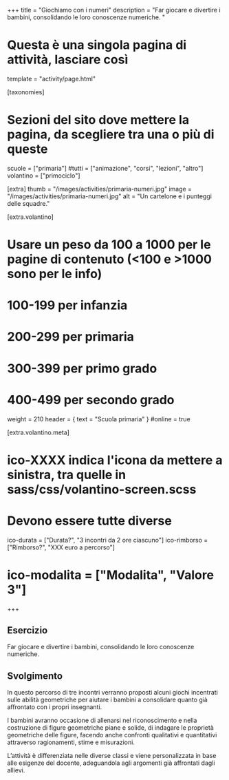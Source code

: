 +++
title = "Giochiamo con i numeri"
description = "Far giocare e divertire i bambini, consolidando le loro conoscenze numeriche. "

# Questa è una singola pagina di attività, lasciare così
template = "activity/page.html"

[taxonomies]
# Sezioni del sito dove mettere la pagina, da scegliere tra una o più di queste
scuole = ["primaria"]
#tutti = ["animazione", "corsi", "lezioni", "altro"]
volantino = ["primociclo"]

[extra]
thumb = "/images/activities/primaria-numeri.jpg"
image = "/images/activities/primaria-numeri.jpg"
alt = "Un cartelone e i punteggi delle squadre."

[extra.volantino]
# Usare un peso da 100 a 1000 per le pagine di contenuto (<100 e >1000 sono per le info)
# 100-199 per infanzia
# 200-299 per primaria
# 300-399 per primo grado
# 400-499 per secondo grado
weight = 210
header = { text = "Scuola primaria" }
#online = true

[extra.volantino.meta]
# ico-XXXX indica l'icona da mettere a sinistra, tra quelle in sass/css/volantino-screen.scss
# Devono essere tutte diverse 
ico-durata = ["Durata?", "3 incontri da 2 ore ciascuno"]
ico-rimborso = ["Rimborso?", "XXX euro a percorso"]
# ico-modalita = ["Modalita", "Valore 3"]
+++

<h2 class="ico ico-primaria-esercizio">Esercizio</h2>

Far giocare e divertire i bambini, consolidando le loro conoscenze numeriche. 

<h2 class="ico ico-primaria-svolgimento">Svolgimento</h2>

In questo percorso di tre incontri verranno proposti alcuni giochi incentrati sulle abilità geometriche per aiutare i bambini a consolidare quanto già affrontato con i propri insegnanti. 

I bambini avranno occasione di allenarsi nel riconoscimento e nella costruzione di figure geometriche piane e solide, di indagare le proprietà geometriche delle figure, facendo anche confronti qualitativi e quantitativi attraverso ragionamenti, stime e misurazioni. 

L’attività è differenziata nelle diverse classi e viene personalizzata in base alle esigenze del docente, adeguandola agli argomenti già affrontati dagli allievi. 

